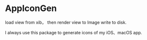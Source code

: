 # AppIconGen

load view from xib， then render view to Image write to disk.

I always use this package to generate icons of my iOS、macOS app.

